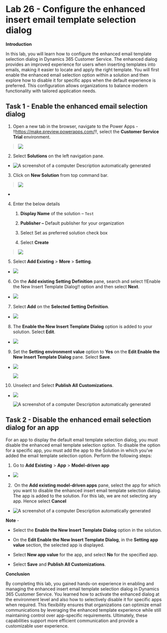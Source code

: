 # Lab 26 - Configure the enhanced insert email template selection dialog

**Introduction**

In this lab, you will learn how to configure the enhanced email template
selection dialog in Dynamics 365 Customer Service. The enhanced dialog
provides an improved experience for users when inserting templates into
emails, making it easier to locate and apply the right template. You
will first enable the enhanced email selection option within a solution
and then explore how to disable it for specific apps when the default
experience is preferred. This configuration allows organizations to
balance modern functionality with tailored application needs.

## Task 1 - Enable the enhanced email selection dialog

1.  Open a new tab in the browser, navigate to the Power Apps -
    !!https://make.preview.powerapps.com/!!, select the **Customer
    Service Trial** environment.

> ![](./media/image1.png)

2.  Select **Solutions** on the left navigation pane.

- ![A screenshot of a computer Description automatically
  generated](./media/image2.png)

3.  Click on **New Solution** from top command bar.

> ![](./media/image3.png)

- 

4.  Enter the below details

    1.  **Display Name** of the solution – `Test`

    2.  **Publisher –** Default publisher for your organization

    3.  Select Set as preferred solution check box

    4.  Select **Create**

> ![](./media/image4.png)

5.  Select **Add Existing** \> **More** \> **Setting**.

- ![](./media/image5.png)

6.  On the **Add existing Setting Definition** pane, search and select
    !!Enable the New Insert Template Dialog!! option and then
    select **Next**.

- ![](./media/image6.png)

7.  Select **Add** on the **Selected Setting Definition**.

- ![](./media/image7.png)

8.  The **Enable the New Insert Template Dialog** option is added to
    your solution. Select **Edit**.

- ![](./media/image8.png)

9.  Set the **Setting environment value** option to **Yes** on
    the **Edit Enable the New Insert Template Dialog** pane. Select
    **Save**.

- ![](./media/image9.png)

  ![](./media/image10.png)

10. Unselect and Select **Publish All Customizations**.

- ![](./media/image11.png)

  ![A screenshot of a computer Description automatically
  generated](./media/image12.png)

## Task 2 - Disable the enhanced email selection dialog for an app

For an app to display the default email template selection dialog, you
must disable the enhanced email template selection option. To disable
the option for a specific app, you must add the app to the Solution in
which you’ve added the email template selection option. Perform the
following steps:

1.  Go to **Add Existing** \> **App** \> **Model-driven app**

- ![](./media/image13.png)

2.   On the **Add existing model-driven apps** pane, select the app for
    which you want to disable the enhanced insert email template
    selection dialog. The app is added to the solution. For this lab, we
    are not selecting any app. Hence select **Cancel**

- ![A screenshot of a computer Description automatically
  generated](./media/image14.png)

**Note** -

- Select the **Enable the New Insert Template Dialog** option in the
  solution.

- On the **Edit Enable the New Insert Template Dialog**, in
  the **Setting app value** section, the selected app is displayed.

- Select **New app value** for the app, and select **No** for the
  specified app.

- Select **Save** and **Publish All Customizations**.

**Conclusion**

By completing this lab, you gained hands-on experience in enabling and
managing the enhanced insert email template selection dialog in Dynamics
365 Customer Service. You learned how to activate the enhanced dialog at
the environment level and also how to selectively disable it for
specific apps when required. This flexibility ensures that organizations
can optimize email communications by leveraging the enhanced template
experience while still maintaining control over app-specific
requirements. Ultimately, these capabilities support more efficient
communication and provide a customizable user experience.
